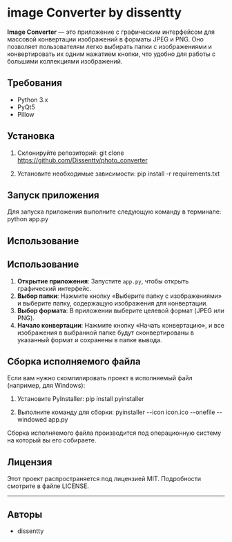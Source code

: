 # image Converter by dissentty

**Image Converter** — это приложение с графическим интерфейсом для массовой конвертации изображений в форматы JPEG и PNG. Оно позволяет пользователям легко выбирать папки с изображениями и конвертировать их одним нажатием кнопки, что удобно для работы с большими коллекциями изображений.

## Требования

- Python 3.x
- PyQt5
- Pillow

## Установка

1. Склонируйте репозиторий:
git clone https://github.com/Dissentty/photo_converter

2. Установите необходимые зависимости:
pip install -r requirements.txt

## Запуск приложения

Для запуска приложения выполните следующую команду в терминале:
python app.py

## Использование

## Использование

1. **Открытие приложения**: Запустите `app.py`, чтобы открыть графический интерфейс.
2. **Выбор папки**: Нажмите кнопку «Выберите папку с изображениями» и выберите папку, содержащую изображения для конвертации.
3. **Выбор формата**: В приложении выберите целевой формат (JPEG или PNG).
4. **Начало конвертации**: Нажмите кнопку «Начать конвертацию», и все изображения в выбранной папке будут сконвертированы в указанный формат и сохранены в папке вывода.

## Сборка исполняемого файла

Если вам нужно скомпилировать проект в исполняемый файл (например, для Windows):

1. Установите PyInstaller:
pip install pyinstaller

2. Выполните команду для сборки:
pyinstaller --icon icon.ico --onefile --windowed app.py

Сборка исполняемого файла производится под операционную систему на который вы его собираете.

## Лицензия

Этот проект распространяется под лицензией MIT. Подробности смотрите в файле LICENSE.

---

## Авторы

- dissentty